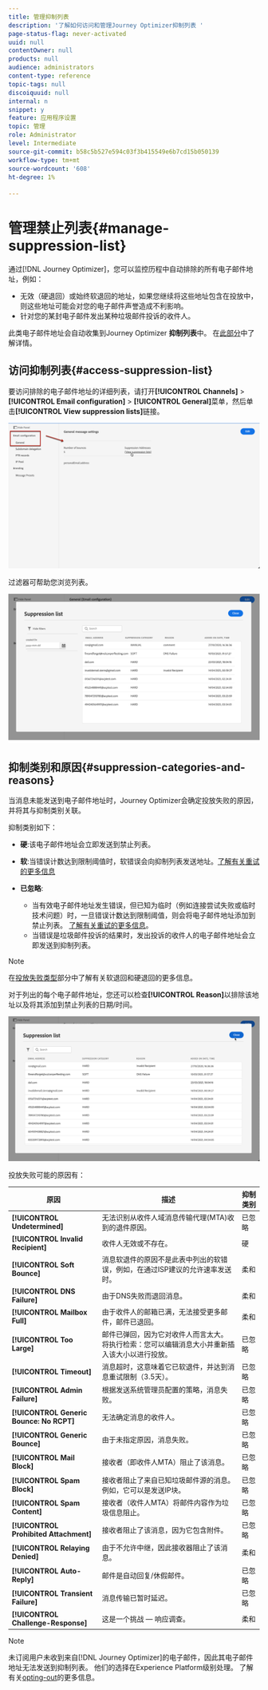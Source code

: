 ```yaml
---
title: 管理抑制列表
description: '了解如何访问和管理Journey Optimizer抑制列表 '
page-status-flag: never-activated
uuid: null
contentOwner: null
products: null
audience: administrators
content-type: reference
topic-tags: null
discoiquuid: null
internal: n
snippet: y
feature: 应用程序设置
topic: 管理
role: Administrator
level: Intermediate
source-git-commit: b58c5b527e594c03f3b415549e6b7cd15b050139
workflow-type: tm+mt
source-wordcount: '608'
ht-degree: 1%

---
```



# 管理禁止列表{#manage-suppression-list}

通过[!DNL Journey Optimizer]，您可以监控历程中自动排除的所有电子邮件地址，例如：

* 无效（硬退回）或始终软退回的地址，如果您继续将这些地址包含在投放中，则这些地址可能会对您的电子邮件声誉造成不利影响。
* 针对您的某封电子邮件发出某种垃圾邮件投诉的收件人。

<!--Profiles who unsubscribe from your sendings. Learn more on [opting-out](../consent.md). NOT TRUE as confirmed by eng.: "Subscribe and Unsubscribe are handled by the Consent/Subscription service. A user that opts out will not make it to the suppression list – we won’t send them emails."-->

此类电子邮件地址会自动收集到Journey Optimizer **抑制列表**&#x200B;中。 在[此部分](../suppression-list.md)中了解详情。

## 访问抑制列表{#access-suppression-list}

要访问排除的电子邮件地址的详细列表，请打开&#x200B;**[!UICONTROL Channels]** > **[!UICONTROL Email configuration]** > **[!UICONTROL General]**&#x200B;菜单，然后单击&#x200B;**[!UICONTROL View suppression lists]**&#x200B;链接。

![](../assets/suppression-list-link.png)

过滤器可帮助您浏览列表。

![](../assets/suppression-list-filters.png)

<!--suppression date,  category and reason, but on staging, only creation date filter is available-->

<!--You can also download the list as a CSV file for analysis and reporting purpose. Won't be available.-->

## 抑制类别和原因{#suppression-categories-and-reasons}

当消息未能发送到电子邮件地址时，Journey Optimizer会确定投放失败的原因，并将其与抑制类别关联。

抑制类别如下：

* **硬**:该电子邮件地址会立即发送到禁止列表。

* **软**:当错误计数达到限制阈值时，软错误会向抑制列表发送地址。[了解有关重试的更多信息](retries.md)

* **已忽略**:
   * 当有效电子邮件地址发生错误，但已知为临时（例如连接尝试失败或临时技术问题）时，一旦错误计数达到限制阈值，则会将电子邮件地址添加到禁止列表。 [了解有关重试的更多信息](retries.md)。
   * 当错误是垃圾邮件投诉的结果时，发出投诉的收件人的电子邮件地址会立即发送到抑制列表。

<!--**Manual**: You can also manually add an email address to the suppression list. => Manual category will be available when manually adding an address to the suppression list (via API)-->

>[!NOTE]
>
>在[投放失败类型](../suppression-list.md#delivery-failures)部分中了解有关软退回和硬退回的更多信息。

对于列出的每个电子邮件地址，您还可以检查&#x200B;**[!UICONTROL Reason]**&#x200B;以排除该地址以及将其添加到禁止列表的日期/时间。

![](../assets/suppression-list-temp.png)
<!--to replace with suppression-list.png when Manual category is available (through API)-->

投放失败可能的原因有：

| 原因 | 描述 | 抑制类别 |
---------|----------|--------- |
| **[!UICONTROL Undetermined]** | 无法识别从收件人域消息传输代理(MTA)收到的退件原因。 | 已忽略 |
| **[!UICONTROL Invalid Recipient]** | 收件人无效或不存在。 | 硬 |
| **[!UICONTROL Soft Bounce]** | 消息软退件的原因不是此表中列出的软错误，例如，在通过ISP建议的允许速率发送时。 | 柔和 |
| **[!UICONTROL DNS Failure]** | 由于DNS失败而退回消息。 | 柔和 |
| **[!UICONTROL Mailbox Full]** | 由于收件人的邮箱已满，无法接受更多邮件，邮件已退回。 | 柔和 |
| **[!UICONTROL Too Large]** | 邮件已弹回，因为它对收件人而言太大。 [](retries.md) 将执行检索：您可以编辑消息大小并重新插入该大小以进行投放。 | 已忽略 |
| **[!UICONTROL Timeout]** | 消息超时，这意味着它已软退件，并达到消息重试限制（3.5天）。 | 已忽略 |
| **[!UICONTROL Admin Failure]** | 根据发送系统管理员配置的策略，消息失败。<!--For example, if emails are blackholed at the global, domain or binding level using the "blackhole" directive, this bounce code is used.--> | 已忽略 |
| **[!UICONTROL Generic Bounce: No RCPT]** | 无法确定消息的收件人。 | 已忽略 |
| **[!UICONTROL Generic Bounce]** | 由于未指定原因，消息失败。 | 已忽略 |
| **[!UICONTROL Mail Block]** | 接收者（即收件人MTA）阻止了该消息。 | 已忽略 |
| **[!UICONTROL Spam Block]** | 接收者阻止了来自已知垃圾邮件源的消息。 例如，它可以是发送IP块。 | 已忽略 |
| **[!UICONTROL Spam Content]** | 接收者（收件人MTA）将邮件内容作为垃圾信息阻止。 | 已忽略 |
| **[!UICONTROL Prohibited Attachment]** | 接收者阻止了该消息，因为它包含附件。 | 已忽略 |
| **[!UICONTROL Relaying Denied]** | 由于不允许中继，因此接收器阻止了该消息。 | 柔和 |
| **[!UICONTROL Auto-Reply]** | 邮件是自动回复/休假邮件。 | 已忽略 |
| **[!UICONTROL Transient Failure]** | 消息传输已暂时延迟。 | 已忽略 |
| **[!UICONTROL Challenge-Response]** | 这是一个挑战 — 响应调查。 | 柔和 |

>[!NOTE]
>
>未订阅用户未收到来自[!DNL Journey Optimizer]的电子邮件，因此其电子邮件地址无法发送到抑制列表。 他们的选择在Experience Platform级别处理。 了解有关[opting-out](../consent.md)的更多信息。

<!--
Removed from the table provided by SparkPost/Momentum:
| **[!UICONTROL Subscribe]** | The message is a subscribe request. | Ignored |
| **[!UICONTROL Unsubscribe]** | The message is an unsubscribe request. | Hard |
-->

<!--Note to add eventually: If a user is subscribed and [!DNL Journey Optimizer] fails to send emails to their subscribed email address, they will get added to the suppression list. (not sure it's possible to subscribe through AJO or need to find reference to Experience Platform doc?)-->


